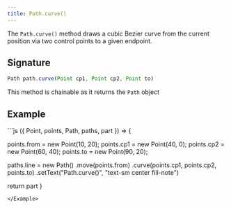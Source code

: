 ```yaml
---
title: Path.curve()
---
```


The `Path.curve()` method draws a cubic Bezier curve from the current position 
via two control points to a given endpoint.

## Signature

```js
Path path.curve(Point cp1, Point cp2, Point to)
```

<Tip compact>This method is chainable as it returns the `Path` object</Tip>

## Example

<Example caption="Example of the Path.curve() method">
```js
({ Point, points, Path, paths, part }) => {

  points.from = new Point(10, 20);
  points.cp1 = new Point(40, 0);
  points.cp2 = new Point(60, 40);
  points.to = new Point(90, 20);
  
  paths.line = new Path()
    .move(points.from)
    .curve(points.cp1, points.cp2, points.to)
    .setText("Path.curve()", "text-sm center fill-note")

  return part
}
```
</Example>

